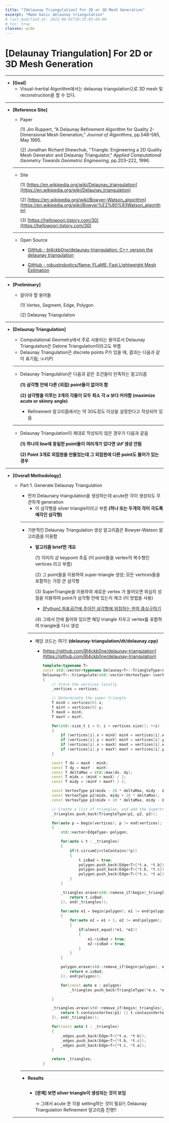 ```yaml
---
title: "[Delaunay Triangulation] For 2D or 3D Mesh Generation"
excerpt: "Make basic delaunay triangulation"
# last_modified_at: 2022-08-01T18:35:05-04:00
# toc: true
classes: wide
---
```

# [Delaunay Triangulation] For 2D or 3D Mesh Generation

---

- **[Goal]**
    - Visual-Inertial Algorithm에서는 delaunay triangulation으로 3D mesh 및 reconstruction을 할 수 있다.

---

- **[Reference Site]**
    - Paper
        
        (1) Jim Ruppert, “A Delaunay Refinement Algorithm for Quality 2-Dimensional Mesh Generation,” *Journal of Algorithms,* pp.548–585, May 1995.
        
        (2) Jonathan Richard Shewchuk, "Triangle: Engineering a 2D Quality Mesh Generator
        and Delaunay Triangulator," *Applied Computational Geometry Towards Geometric Engineering,* pp.203–222, 1996.
        
    
    ---
    
    - Site
        
        (1) [https://en.wikipedia.org/wiki/Delaunay_triangulation](https://en.wikipedia.org/wiki/Delaunay_triangulation)
        
        (2) [https://en.wikipedia.org/wiki/Bowyer–Watson_algorithm](https://en.wikipedia.org/wiki/Bowyer%E2%80%93Watson_algorithm)
        
        (3) [https://hellowoori.tistory.com/30](https://hellowoori.tistory.com/30)
        
    
    ---
    
    - Open Source
        
        - [GitHub - bl4ckb0ne/delaunay-triangulation: C++ version the delaunay triangulation](https://github.com/Bl4ckb0ne/delaunay-triangulation)
        
        - [GitHub - robustrobotics/flame: FLaME: Fast Lightweight Mesh Estimation](https://github.com/robustrobotics/flame)
        

---

- **[Preliminary]**
    - 알아야 할 용어들
        
        (1) Vertex, Segment, Edge, Polygon
        
        (2) Delaunay Triangulation
        

---

- **[Delaunay Triangulation]**
    - Computational Geometry에서 주로 사용되는 용어로서 Delaunay Triangulation은 Delone Triangulation이라고도 부름
    - Delaunay Triangulation은 discrete points $P$가 있을 때, 결과는 다음과 같이 표기됨; $\mathcal{DT}(P)$
    
    ---
    
    - Delaunay Triangulation은 다음과 같은 조건들이 만족하는 알고리즘
        
        **(1) 삼각형 안에 다른 (외접) point들이 없어야 함** 
        
        **(2) 삼각형을 이루는 3개의 각들이 모두 최소 각 $\alpha$ 보다 커야함 (maximize acute or skinny angle)**
        
        - Refinement 알고리즘에서는 약 30도정도 이상을 설정한다고 작성되어 있음
    
    ---
    
    - Delaunay Triangulation이 제대로 작성되지 않은 경우가 다음과 같음
        
        **(1) 하나의 line에 동일한 point들이 여러개가 있다면 $\mathcal{DT}$ 생성 안됨** 
        
        **(2) Point 3개로 외접원을 만들었는데 그 외접원에 다른 point도 들어가 있는 경우** 
        

---

- **[Overall Methodology]**
    - Part 1. Generate Delaunay Triangulation
        - 먼저 Delaunany triangulation을 생성하는데 acute한 각이 생성되도 무관하게 generation
            - 이 삼각형을 silver triangle이라고 부름 **(하나 또는 두개의 각이 극도록 예각인 삼각형)**
        
        ---
        
        - 기본적인 Delaunay Triangulation 생성 알고리즘은 Bowyer-Watson 알고리즘을 이용함
            - **알고리즘 brief한 개요**
                
                (1) 이미지 상 keypoint 추출 (이 point들을 vertex의 복수형인 vertices 라고 부름)
                
                (2) 그 point들을 이용하여 super-triangle 생성; 모든 vertices들을 포함하는 가장 큰 삼각형
                
                (3) SuperTriangle을 이용하여 새로운 vertex 가 들어오면 외심의 성질을 이용하여 point가 삼각형 안에 있는지 체크 (이 방법을 사용)
                
                - [[Python] 좌표공간에 주어진 삼각형에 외접하는 원의 중심구하기](https://hiddenbeginner.github.io/python/mathematicalprogramming/2019/08/29/%ED%8C%8C%EC%9D%B4%EC%8D%AC%EC%9C%BC%EB%A1%9C_%EC%A2%8C%ED%91%9C%EA%B3%B5%EA%B0%84%EC%97%90_%EC%A3%BC%EC%96%B4%EC%A7%84_%EC%82%BC%EA%B0%81%ED%98%95%EC%97%90_%EC%99%B8%EC%A0%91%ED%95%98%EB%8A%94_%EC%9B%90%EC%9D%98_%EC%A4%91%EC%8B%AC_%EA%B5%AC%ED%95%98%EA%B8%B0.html)
                
                (4) 그래서 안에 들어와 있으면 해당 triangle 지우고 vertex를 포함하여 triangle을 다시 생성
                
            
            ---
            
            - 해당 코드는 여기! **(delaunay-triangulation/dt/delaunay.cpp)**
                - [https://github.com/Bl4ckb0ne/delaunay-triangulation](https://github.com/Bl4ckb0ne/delaunay-triangulation)
                    
                    ```cpp
                    template<typename T>
                    const std::vector<typename Delaunay<T>::TriangleType>&
                    Delaunay<T>::triangulate(std::vector<VertexType> &vertices)
                    {
                    	// Store the vertices locally
                    	_vertices = vertices;
                    
                    	// Determinate the super triangle
                    	T minX = vertices[0].x;
                    	T minY = vertices[0].y;
                    	T maxX = minX;
                    	T maxY = minY;
                    
                    	for(std::size_t i = 0; i < vertices.size(); ++i)
                    	{
                    		if (vertices[i].x < minX) minX = vertices[i].x;
                    		if (vertices[i].y < minY) minY = vertices[i].y;
                    		if (vertices[i].x > maxX) maxX = vertices[i].x;
                    		if (vertices[i].y > maxY) maxY = vertices[i].y;
                    	}
                    
                    	const T dx = maxX - minX;
                    	const T dy = maxY - minY;
                    	const T deltaMax = std::max(dx, dy);
                    	const T midx = (minX + maxX) / 2;
                    	const T midy = (minY + maxY) / 2;
                    
                    	const VertexType p1(midx - 20 * deltaMax, midy - deltaMax);
                    	const VertexType p2(midx, midy + 20 * deltaMax);
                    	const VertexType p3(midx + 20 * deltaMax, midy - deltaMax);
                    
                    	// Create a list of triangles, and add the supertriangle in it
                    	_triangles.push_back(TriangleType(p1, p2, p3));
                    
                    	for(auto p = begin(vertices); p != end(vertices); p++)
                    	{
                    		std::vector<EdgeType> polygon;
                    
                    		for(auto & t : _triangles)
                    		{
                    			if(t.circumCircleContains(*p))
                    			{
                    				t.isBad = true;
                    				polygon.push_back(Edge<T>{*t.a, *t.b});
                    				polygon.push_back(Edge<T>{*t.b, *t.c});
                    				polygon.push_back(Edge<T>{*t.c, *t.a});
                    			}
                    		}
                    
                    		_triangles.erase(std::remove_if(begin(_triangles), end(_triangles), [](TriangleType &t){
                    			return t.isBad;
                    		}), end(_triangles));
                    
                    		for(auto e1 = begin(polygon); e1 != end(polygon); ++e1)
                    		{
                    			for(auto e2 = e1 + 1; e2 != end(polygon); ++e2)
                    			{
                    				if(almost_equal(*e1, *e2))
                    				{
                    					e1->isBad = true;
                    					e2->isBad = true;
                    				}
                    			}
                    		}
                    
                    		polygon.erase(std::remove_if(begin(polygon), end(polygon), [](EdgeType &e){
                    			return e.isBad;
                    		}), end(polygon));
                    
                    		for(const auto e : polygon)
                    			_triangles.push_back(TriangleType(*e.v, *e.w, *p));
                    
                    	}
                    
                    	_triangles.erase(std::remove_if(begin(_triangles), end(_triangles), [p1, p2, p3](TriangleType &t){
                    		return t.containsVertex(p1) || t.containsVertex(p2) || t.containsVertex(p3);
                    	}), end(_triangles));
                    
                    	for(const auto t : _triangles)
                    	{
                    		_edges.push_back(Edge<T>{*t.a, *t.b});
                    		_edges.push_back(Edge<T>{*t.b, *t.c});
                    		_edges.push_back(Edge<T>{*t.c, *t.a});
                    	}
                    
                    	return _triangles;
                    }
                    ```
                    
        
        ---
        
        - **Results**
            <figure class="align-center">
                <img src="{{ site.url }}{{ site.baseurl }}/assets/images/blog/delaunay/Untitled.gif" alt="">
            </figure> 

            - **[문제] 보면 silver triangle이 생성되는 것이 보임**
                
                → 그래서 acute 한 각을 setting하는 것이 필요!!; Delaunay Triangulation Refinement 알고리즘 진행!! 
                
    
    ---
    